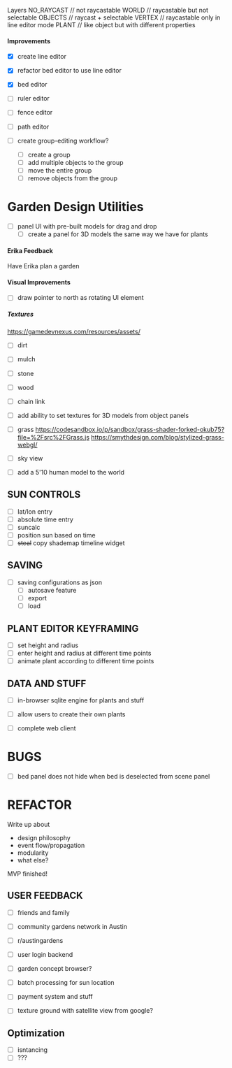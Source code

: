 Layers 
NO_RAYCAST // not raycastable
WORLD // raycastable but not selectable
OBJECTS // raycast + selectable 
VERTEX // raycastable only in line editor mode
PLANT // like object but with different properties


#### Improvements

- [x] create line editor
- [x] refactor bed editor to use line editor

- [x] bed editor

- [ ] ruler editor
- [ ] fence editor
- [ ] path editor

- [ ] create group-editing workflow?
    - [ ] create a group
    - [ ] add multiple objects to the group
    - [ ] move the entire group
    - [ ] remove objects from the group

# Garden Design Utilities
- [ ] panel UI with pre-built models for drag and drop
    - [ ] create a panel for 3D models the same way we have for plants

#### Erika Feedback
Have Erika plan a garden

#### Visual Improvements

- [ ] draw pointer to north as rotating UI element

##### Textures
https://gamedevnexus.com/resources/assets/
- [ ] dirt
- [ ] mulch
- [ ] stone
- [ ] wood
- [ ] chain link
- [ ] add ability to set textures for 3D models from object panels

- [ ] grass
https://codesandbox.io/p/sandbox/grass-shader-forked-okub75?file=%2Fsrc%2FGrass.js
https://smythdesign.com/blog/stylized-grass-webgl/
- [ ] sky view

- [ ] add a 5'10 human model to the world

## SUN CONTROLS
- [ ] lat/lon entry
- [ ] absolute time entry
- [ ] suncalc
- [ ] position sun based on time
- [ ] ~~steal~~ copy shademap timeline widget

## SAVING
- [ ] saving configurations as json
    - [ ] autosave feature
    - [ ] export
    - [ ] load

## PLANT EDITOR KEYFRAMING
- [ ] set height and radius
- [ ] enter height and radius at different time points
- [ ] animate plant according to different time points
    
## DATA AND STUFF
- [ ] in-browser sqlite engine for plants and stuff
- [ ] allow users to create their own plants

- [ ] complete web client

# BUGS
- [ ] bed panel does not hide when bed is deselected from scene panel

# REFACTOR


Write up about 
- design philosophy
- event flow/propagation
- modularity
- what else?

MVP finished!


## USER FEEDBACK
- [ ] friends and family
- [ ] community gardens network in Austin
- [ ] r/austingardens


- [ ] user login backend
- [ ] garden concept browser?
- [ ] batch processing for sun location
- [ ] payment system and stuff
- [ ] texture ground with satellite view from google?

## Optimization
- [ ] isntancing
- [ ] ???
